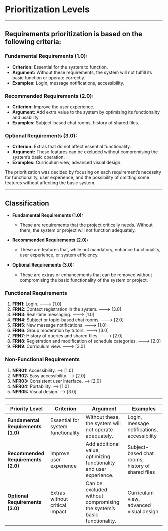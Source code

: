 # Prioritization Levels
______________________

## Requirements prioritization is based on the following criteria:

### Fundamental Requirements (1.0):

- **Criterion:** Essential for the system to function.
- **Argument:** Without these requirements, the system will not fulfill its basic function or operate correctly.
- **Examples:** Login, message notifications, accessibility.

### Recommended Requirements (2.0):

- **Criterion:** Improve the user experience.
- **Argument:** Add extra value to the system by optimizing its functionality and usability.
- **Examples:** Subject-based chat rooms, history of shared files.

### Optional Requirements (3.0):

- **Criterion:** Extras that do not affect essential functionality.
- **Argument:** These features can be excluded without compromising the system’s basic operation.
- **Examples:** Curriculum view, advanced visual design.

The prioritization was decided by focusing on each requirement’s necessity for functionality, user experience, and the possibility of omitting some features without affecting the basic system.
______________________

## Classification

- **Fundamental Requirements (1.0):**
  - These are requirements that the project critically needs. Without them, the system or project will not function adequately.

- **Recommended Requirements (2.0):**
  - These are features that, while not mandatory, enhance functionality, user experience, or system efficiency.

- **Optional Requirements (3.0):**
  - These are extras or enhancements that can be removed without compromising the basic functionality of the system or project.

### Functional Requirements

1. **FRN1**: Login. ---> [1.0]
2. **FRN2**: Contact registration in the system. ---> [3.0]
3. **FRN3**: Real-time messaging. ---> [1.0]
4. **FRN4**: Subject or topic-based chat rooms. ---> [2.0]
5. **FRN5**: New message notifications. ---> [1.0]
6. **FRN6**: Group moderation by tutors. ---> [3.0]
7. **FRN7**: History of queries and shared files. ---> [2.0]
8. **FRN8**: Registration and modification of schedule categories. ---> [2.0]
9. **FRN9**: Curriculum view. ---> [3.0]

### Non-Functional Requirements

1. **NFR01:** Accessibility. --> [1.0]
2. **NFR02:** Easy accessibility. --> [2.0]
3. **NFR03:** Consistent user interface. --> [2.0]
4. **NFR04:** Portability. --> [1.0]
5. **NFR05:** Visual design. --> [3.0]

______________________

| Priority Level                         | Criterion                               | Argument                                                                      | Examples                                      |
|----------------------------------------|-----------------------------------------|-------------------------------------------------------------------------------|-----------------------------------------------|
| **Fundamental Requirements (1.0)**     | Essential for system functionality      | Without these, the system will not operate adequately.                        | Login, message notifications, accessibility   |
| **Recommended Requirements (2.0)**     | Improve user experience                 | Add additional value, optimizing functionality and user experience.           | Subject-based chat rooms, history of shared files |
| **Optional Requirements (3.0)**        | Extras without critical impact          | Can be excluded without compromising the system’s basic functionality.        | Curriculum view, advanced visual design       |
